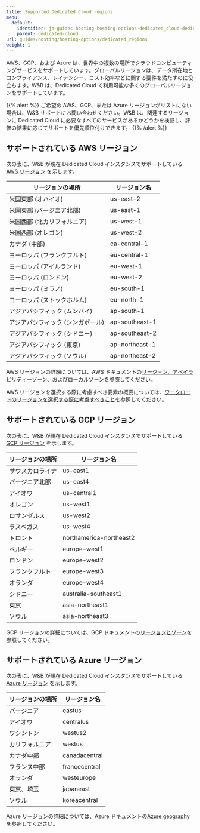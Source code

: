 ```yaml
---
title: Supported Dedicated Cloud regions
menu:
  default:
    identifier: ja-guides-hosting-hosting-options-dedicated_cloud-dedicated_regions
    parent: dedicated-cloud
url: guides/hosting/hosting-options/dedicated_regions
weight: 1
---
```


AWS、GCP、および Azure は、世界中の複数の場所でクラウドコンピューティングサービスをサポートしています。グローバルリージョンは、データ所在地とコンプライアンス、レイテンシー、コスト効率などに関する要件を満たすのに役立ちます。W&B は、Dedicated Cloud で利用可能な多くのグローバルリージョンをサポートしています。

{{% alert %}}
ご希望の AWS、GCP、または Azure リージョンがリストにない場合は、W&B サポートにお問い合わせください。W&B は、関連するリージョンに Dedicated Cloud に必要なすべてのサービスがあるかどうかを検証し、評価の結果に応じてサポートを優先順位付けできます。
{{% /alert %}}

## サポートされている AWS リージョン

次の表に、W&B が現在 Dedicated Cloud インスタンスでサポートしている [AWS リージョン](https://docs.aws.amazon.com/AmazonRDS/latest/UserGuide/Concepts.RegionsAndAvailabilityZones.html) を示します。

| リージョンの場所 | リージョン名 |
|-------------|--------|
|米国東部 (オハイオ)| us-east-2|
|米国東部 (バージニア北部)|us-east-1|
|米国西部 (北カリフォルニア)|us-west-1|
|米国西部 (オレゴン)|us-west-2|
|カナダ (中部)|ca-central-1|
|ヨーロッパ (フランクフルト)|eu-central-1|
|ヨーロッパ (アイルランド)|eu-west-1|
|ヨーロッパ (ロンドン)|eu-west-2|
|ヨーロッパ (ミラノ)|eu-south-1|
|ヨーロッパ (ストックホルム)|eu-north-1|
|アジアパシフィック (ムンバイ)|ap-south-1|
|アジアパシフィック (シンガポール)| ap-southeast-1|
|アジアパシフィック (シドニー)|ap-southeast-2|
|アジアパシフィック (東京)|ap-northeast-1|
|アジアパシフィック (ソウル)|ap-northeast-2|

AWS リージョンの詳細については、AWS ドキュメントの[リージョン、アベイラビリティーゾーン、およびローカルゾーン](https://docs.aws.amazon.com/AmazonRDS/latest/UserGuide/Concepts.RegionsAndAvailabilityZones.html)を参照してください。

AWS リージョンを選択する際に考慮すべき要素の概要については、[ワークロードのリージョンを選択する際に考慮すべきこと](https://aws.amazon.com/blogs/architecture/what-to-consider-when-selecting-a-region-for-your-workloads/)を参照してください。

## サポートされている GCP リージョン
次の表に、W&B が現在 Dedicated Cloud インスタンスでサポートしている [GCP リージョン](https://cloud.google.com/compute/docs/regions-zones) を示します。

| リージョンの場所 | リージョン名 |
|-------------|--------|
|サウスカロライナ|us-east1|
|バージニア北部|us-east4|
|アイオワ|us-central1|
|オレゴン|us-west1|
|ロサンゼルス|us-west2|
|ラスベガス|us-west4|
|トロント|northamerica-northeast2|
|ベルギー|europe-west1|
|ロンドン|europe-west2|
|フランクフルト|europe-west3|
|オランダ|europe-west4|
|シドニー|australia-southeast1|
|東京|asia-northeast1|
|ソウル|asia-northeast3|

GCP リージョンの詳細については、GCP ドキュメントの[リージョンとゾーン](https://cloud.google.com/compute/docs/regions-zones)を参照してください。

## サポートされている Azure リージョン
次の表に、W&B が現在 Dedicated Cloud インスタンスでサポートしている [Azure リージョン](https://azure.microsoft.com/en-us/explore/global-infrastructure/geographies/#geographies) を示します。

| リージョンの場所 | リージョン名 |
|-------------|--------|
|バージニア|eastus|
|アイオワ|centralus|
|ワシントン|westus2|
|カリフォルニア|westus|
|カナダ中部|canadacentral|
|フランス中部|francecentral|
|オランダ|westeurope|
|東京、埼玉|japaneast|
|ソウル|koreacentral|

Azure リージョンの詳細については、Azure ドキュメントの[Azure geography](https://azure.microsoft.com/en-us/explore/global-infrastructure/geographies/#overview)を参照してください。
